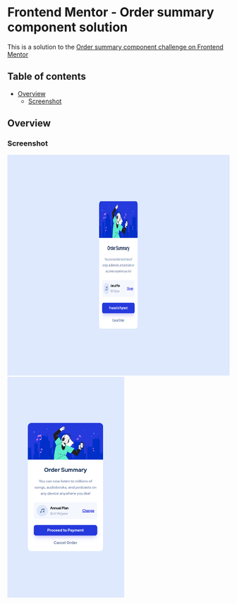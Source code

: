 # Frontend Mentor - Order summary component solution
This is a solution to the [Order summary component challenge on Frontend Mentor](https://www.frontendmentor.io/challenges/nft-preview-card-component-SbdUL_w0U)

## Table of contents
- [Overview](#overview)
  - [Screenshot](#screenshot)

## Overview
### Screenshot
<img src="screenshots/desktop.png" height=500>
<img src="screenshots/mobile.png" height=500>
